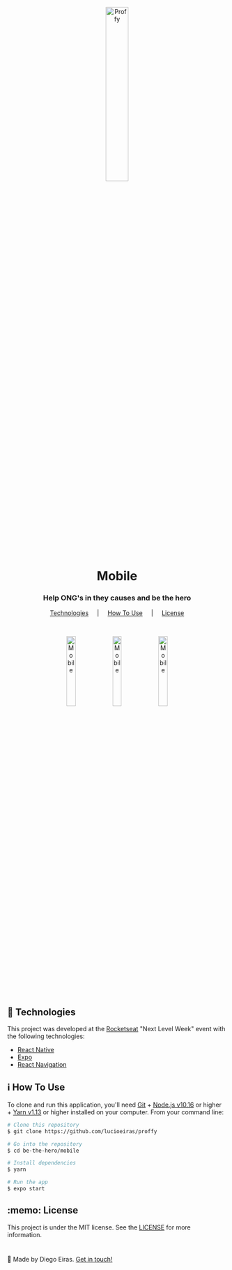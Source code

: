 <p align="center">
  <img src="https://user-images.githubusercontent.com/67290471/90913345-85ff3400-e3b2-11ea-8b67-1fe0594f99e9.png" alt="Proffy" heigth="32%" width="32%" />
</p>

<h1 align="center">Mobile</h1>

<h3 align="center">Help ONG's in they causes and be the hero</h3>

<p align="center">
  <a href="#techs">Technologies</a> &nbsp;&nbsp;&nbsp; | &nbsp;&nbsp;&nbsp; <a href="#use">How To Use</a> &nbsp;&nbsp;&nbsp; | &nbsp;&nbsp;&nbsp; <a href="#license">License</a>
</p>

<br>

<p align="center">
  <img src="https://user-images.githubusercontent.com/67290471/90915430-e80d6880-e3b5-11ea-9afa-3268300dbbaf.png" alt="Mobile" heigth="20.2%" width="20.2%"/>
  <img src="https://user-images.githubusercontent.com/67290471/90915428-e6dc3b80-e3b5-11ea-890f-d3f5b23b59a3.png" alt="Mobile" heigth="20.2%" width="20.2%"/>
  <img src="https://user-images.githubusercontent.com/67290471/90912813-a24ea100-e3b1-11ea-8ef6-60a5258ad264.png" alt="Mobile" heigth="20.2%" width="20.2%"/>
</p>

<br>

<h2 id="techs">🚀 Technologies </h2>

This project was developed at the [Rocketseat](https://rocketseat.com.br/) "Next Level Week" event with the following technologies:

-  [React Native](https://reactnative.dev/)
-  [Expo](https://expo.io/)
-  [React Navigation](https://reactnavigation.org/)

<h2 id="use">ℹ How To Use </h2>

To clone and run this application, you'll need [Git](https://git-scm.com) + [Node.js v10.16](https://nodejs.org/) or higher + [Yarn v1.13](https://yarnpkg.com/) or higher installed on your computer. From your command line:

```bash
# Clone this repository
$ git clone https://github.com/lucioeiras/proffy

# Go into the repository
$ cd be-the-hero/mobile

# Install dependencies
$ yarn 

# Run the app
$ expo start
```

<h2 id="license">:memo: License</h2>

This project is under the MIT license. See the [LICENSE](https://github.com/lukemorales/react-github-repo-list/blob/master/LICENSE) for more information.

<h1> </h1>

👋 Made by Diego Eiras. 
[Get in touch!](https://www.linkedin.com/in/diego-eiras-2005ba19b/)

